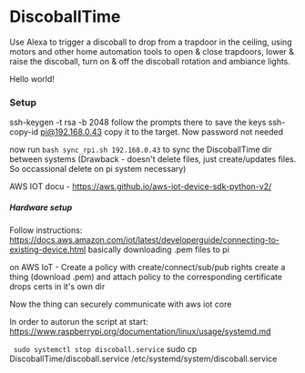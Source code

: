 # DiscoballTime
Use Alexa to trigger a discoball to drop from a trapdoor in the ceiling, using motors and other home automation tools to open &amp; close trapdoors, lower &amp; raise the discoball, turn on &amp; off the discoball rotation and ambiance lights.


Hello world!



### Setup

ssh-keygen -t rsa -b 2048 
    follow the prompts there to save the keys
ssh-copy-id pi@192.168.0.43
    copy it to the target.  Now password not needed

now run `bash sync_rpi.sh 192.168.0.43` to sync the DiscoballTime dir between systems
(Drawback - doesn't delete files, just create/updates files.  So occassional delete on pi system necessary)

AWS IOT docu - https://aws.github.io/aws-iot-device-sdk-python-v2/ 

##### Hardware setup

Follow instructions: https://docs.aws.amazon.com/iot/latest/developerguide/connecting-to-existing-device.html
basically downloading .pem files to pi

on AWS IoT - Create a policy with create/connect/sub/pub rights 
create a thing (download .pem) and attach policy to the corresponding certificate 
drops certs in it's own dir

Now the thing can securely communicate with aws iot core

In order to autorun the script at start:
https://www.raspberrypi.org/documentation/linux/usage/systemd.md

``` sudo systemctl stop discoball.service```
sudo cp DiscoballTime/discoball.service /etc/systemd/system/discoball.service